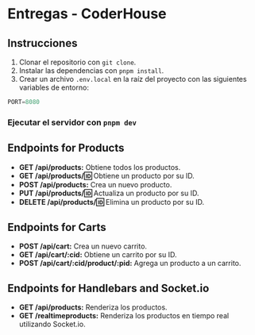 # Entregas - CoderHouse

## Instrucciones

1. Clonar el repositorio con `git clone`.
2. Instalar las dependencias con `pnpm install`.
3. Crear un archivo `.env.local` en la raíz del proyecto con las siguientes variables de entorno:

```typescript
PORT=8080
```

### Ejecutar el servidor con `pnpm dev`

## Endpoints for Products

- **GET /api/products:** Obtiene todos los productos.
- **GET /api/products/:id:** Obtiene un producto por su ID.
- **POST /api/products:** Crea un nuevo producto.
- **PUT /api/products/:id:** Actualiza un producto por su ID.
- **DELETE /api/products/:id:** Elimina un producto por su ID.

## Endpoints for Carts

- **POST /api/cart:** Crea un nuevo carrito.
- **GET /api/cart/:cid:** Obtiene un carrito por su ID.
- **POST /api/cart/:cid/product/:pid:** Agrega un producto a un carrito.

## Endpoints for Handlebars and Socket.io

- **GET /api/products:** Renderiza los productos.
- **GET /realtimeproducts:** Renderiza los productos en tiempo real utilizando Socket.io.
